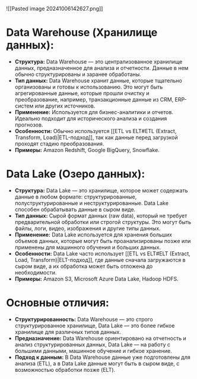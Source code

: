 ![[Pasted image 20241006142627.png]]

# Data Warehouse (Хранилище данных):

- **Структура:** Data Warehouse — это централизованное хранилище данных, предназначенное для анализа и отчетности. Данные в нем обычно структурированы и заранее обработаны.
- **Тип данных:** Data Warehouse хранит данные, которые тщательно организованы и готовы к использованию. Это могут быть агрегированные данные, которые прошли очистку и преобразование, например, транзакционные данные из CRM, ERP-систем или других источников.
- **Применение:** Используется для бизнес-аналитики и отчетов. Идеально подходит для исторического анализа и создания прогнозов.
- **Особенности:** Обычно используется [[ETL vs ELT#ETL (Extract, Transform, Load)|ETL-подход]], так как данные перед загрузкой проходят стадию преобразования.
- **Примеры:** Amazon Redshift, Google BigQuery, Snowflake.

# Data Lake (Озеро данных):

- **Структура:** Data Lake — это хранилище, которое может содержать данные в любом формате: структурированные, полуструктурированные и неструктурированные. Data Lake способен обрабатывать данные в сыром виде.
- **Тип данных:** Сырой формат данных (raw data), который не требует предварительной обработки или строгой структуры. Это могут быть файлы, логи, видео, изображения и другие типы данных.
- **Применение:** Data Lake используется для хранения больших объемов данных, которые могут быть проанализированы позже или применены для машинного обучения и больших данных.
- **Особенности:** Data Lake часто использует [[ETL vs ELT#ELT (Extract, Load, Transform)|ELT-подход]], где данные сначала загружаются в сыром виде, а их обработка может быть отложена до необходимости.
- **Примеры:** Amazon S3, Microsoft Azure Data Lake, Hadoop HDFS.

# Основные отличия:

- **Структурированность:** Data Warehouse — это строго структурированное хранилище, Data Lake — это более гибкое хранилище для различных типов данных.
- **Предназначение:** Data Warehouse ориентировано на отчетность и анализ структурированных данных, Data Lake — на работу с большими данными, машинное обучение и гибкое хранение.
- **Подход к данным:** В Data Warehouse данные уже подготовлены для анализа (ETL), а в Data Lake данные могут быть в сыром виде, с возможностью обработки позже (ELT).